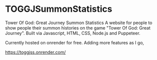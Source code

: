 # TOGGJSummonStatistics
Tower Of God: Great Journey Summon Statistics
A website for people to show people their summon histories on the game "Tower Of God: Great Journey".
Built via Javascript, HTML, CSS, Node.js and Puppeteer.

Currently hosted on onrender for free.
Adding more features as I go,

https://toggjss.onrender.com/
